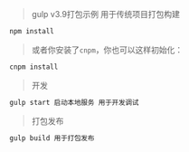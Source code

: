 > gulp v3.9打包示例 用于传统项目打包构建 

```bash
npm install
```

>或者你安装了`cnpm`，你也可以这样初始化：

```bash
cnpm install
```

> 开发

```bash
gulp start 启动本地服务 用于开发调试
```

> 打包发布

```bash
gulp build 用于打包发布
```
